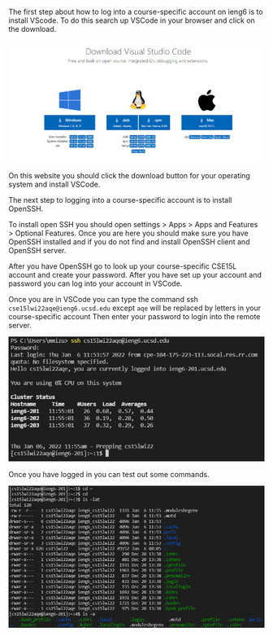 The first step about how to log into a course-specific account on ieng6 is to install VScode. To do this search up VSCode in your browser and click on the download.

![VSCode Download](VSCodeDownloadPage.PNG)

On this website you should click the download button for your operating system and install VSCode.

The next step to logging into a course-specific account is to install OpenSSH.

To install open SSH you should open settings > Apps > Apps and Features > Optional Features. 
Once you are here you should make sure you have OpenSSH installed and if you do not find and install OpenSSH client and OpenSSH server.

After you have OpenSSH go to look up your course-specific CSE15L account and create your password.
After you have set up your account and password you can log into your account in VSCode.

Once you are in VSCode you can type the command ssh `cse15lwi22aqe@ieng6.ucsd.edu` except `aqe` will be replaced by letters in your course-specific account
Then enter your password to login into the remote server.

![Logging into Remote Server](VSCode%20ssh%20login.PNG)

Once you have logged in you can test out some commands.

![Commands](lab1Part4.PNG)
